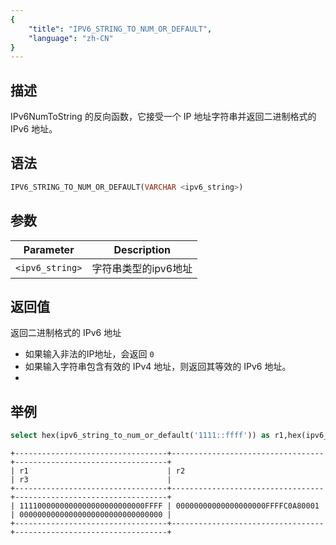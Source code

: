 ```yaml
---
{
    "title": "IPV6_STRING_TO_NUM_OR_DEFAULT",
    "language": "zh-CN"
}
---
```


<!-- 
Licensed to the Apache Software Foundation (ASF) under one
or more contributor license agreements.  See the NOTICE file
distributed with this work for additional information
regarding copyright ownership.  The ASF licenses this file
to you under the Apache License, Version 2.0 (the
"License"); you may not use this file except in compliance
with the License.  You may obtain a copy of the License at
  http://www.apache.org/licenses/LICENSE-2.0
Unless required by applicable law or agreed to in writing,
software distributed under the License is distributed on an
"AS IS" BASIS, WITHOUT WARRANTIES OR CONDITIONS OF ANY
KIND, either express or implied.  See the License for the
specific language governing permissions and limitations
under the License.
-->

## 描述
IPv6NumToString 的反向函数，它接受一个 IP 地址字符串并返回二进制格式的 IPv6 地址。

## 语法
```sql
IPV6_STRING_TO_NUM_OR_DEFAULT(VARCHAR <ipv6_string>)
```

## 参数
| Parameter | Description                                      |
|-----------|--------------------------------------------------|
| `<ipv6_string>`      | 字符串类型的ipv6地址 |

## 返回值
返回二进制格式的 IPv6 地址
- 如果输入非法的IP地址，会返回 `0`
- 如果输入字符串包含有效的 IPv4 地址，则返回其等效的 IPv6 地址。
- 
## 举例
```sql
select hex(ipv6_string_to_num_or_default('1111::ffff')) as r1,hex(ipv6_string_to_num_or_default('192.168.0.1')) as r2, hex(ipv6_string_to_num_or_default('notaaddress')) as r3;
```
```text
+----------------------------------+----------------------------------+----------------------------------+
| r1                               | r2                               | r3                               |
+----------------------------------+----------------------------------+----------------------------------+
| 1111000000000000000000000000FFFF | 00000000000000000000FFFFC0A80001 | 00000000000000000000000000000000 |
+----------------------------------+----------------------------------+----------------------------------+
```
